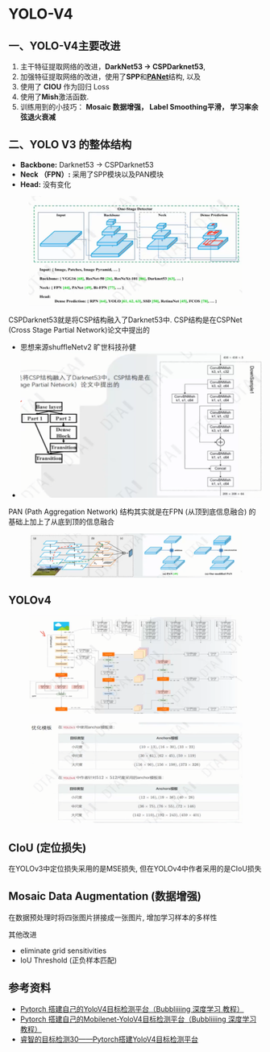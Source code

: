 # YOLO-V4

## 一、YOLO-V4主要改进

1. 主干特征提取网络的改进，**DarkNet53 → CSPDarknet53**,&#x20;
2. 加强特征提取网络的改进，使用了**SPP**和[**PANet**](https://paperswithcode.com/method/panet)结构, 以及
3. 使用了 **CIOU** 作为回归 Loss
4. 使用了**Mish**激活函数.&#x20;
5. 训练用到的小技巧： **Mosaic 数据增强， Label Smoothing平滑， 学习率余弦退火衰减**

## 二、YOLO V3 的整体结构

* **Backbone:**  Darknet53 → CSPDarknet53&#x20;
* **Neck （FPN）:** 采用了SPP模块以及PAN模块
* **Head:** 没有变化

<figure><img src="../.gitbook/assets/image (1) (1) (1) (1) (1) (1) (1) (1) (1) (1) (1) (1) (1) (1) (1).png" alt=""><figcaption></figcaption></figure>

CSPDarknet53就是将CSP结构融入了Darknet53中. CSP结构是在CSPNet (Cross Stage Partial Network)论文中提出的

* 思想来源shuffleNetv2 旷世科技孙健
* ![](<../.gitbook/assets/image (1) (1) (1) (1) (1) (1) (1) (1) (1) (1) (1) (1) (1) (1) (1) (1).png>)

PAN (Path Aggregation Network) 结构其实就是在FPN (从顶到底信息融合) 的基础上加上了从底到顶的信息融合

<figure><img src="../.gitbook/assets/image (2) (1) (1) (1) (1) (1) (1) (1).png" alt=""><figcaption></figcaption></figure>

## YOLOv4

<figure><img src="../.gitbook/assets/image (3) (1) (1) (1) (1) (1).png" alt=""><figcaption></figcaption></figure>

<figure><img src="../.gitbook/assets/image (8) (1).png" alt=""><figcaption></figcaption></figure>

## CIoU (定位损失)

在YOLOv3中定位损失采用的是MSE损失, 但在YOLOv4中作者采用的是CIoU损失



## Mosaic Data Augmentation (数据增强)

在数据预处理时将四张图片拼接成一张图片, 增加学习样本的多样性



其他改进

* eliminate grid sensitivities
* IoU Threshold (正负样本匹配)

## 参考资料

* [Pytorch 搭建自己的YoloV4目标检测平台（Bubbliiiing 深度学习 教程）](https://www.bilibili.com/video/BV1Q54y1D7vj/?spm\_id\_from=333.999.0.0\&vd\_source=4afb0374462e2a6a5fe3309f3b19500d)
* [Pytorch 搭建自己的Mobilenet-YoloV4目标检测平台（Bubbliiiing 深度学习 教程）](https://www.bilibili.com/video/BV1yA411M7T4/?spm\_id\_from=333.337.search-card.all.click\&vd\_source=4afb0374462e2a6a5fe3309f3b19500d)
* [睿智的目标检测30——Pytorch搭建YoloV4目标检测平台](https://blog.csdn.net/weixin\_44791964/article/details/106214657)
